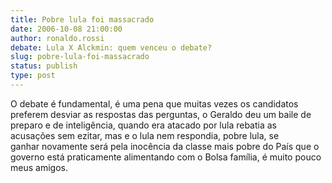 ```yaml
---
title: Pobre lula foi massacrado
date: 2006-10-08 21:00:00
author: ronaldo.rossi
debate: Lula X Alckmin: quem venceu o debate?
slug: pobre-lula-foi-massacrado
status: publish 
type: post
---
```


O debate é fundamental, é uma pena que muitas vezes os candidatos preferem desviar as respostas das perguntas, o Geraldo deu um baile de preparo e de inteligência, quando era atacado por lula rebatia as acusações sem ezitar, mas e o lula nem respondia, pobre lula, se ganhar novamente será pela inocência da classe mais pobre do País que o governo está praticamente alimentando com o Bolsa família, é muito pouco meus amigos.
